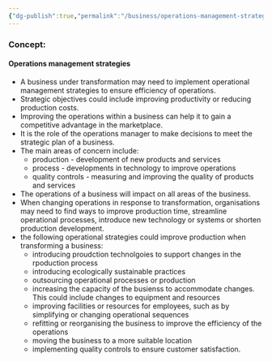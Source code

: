 ```yaml
---
{"dg-publish":true,"permalink":"/business/operations-management-strategies/"}
---
```


### Concept:
#### Operations management strategies
- A business under transformation may need to implement operational management strategies to ensure efficiency of operations.
- Strategic objectives could include improving productivity or reducing production costs.
- Improving the operations within a business can help it to gain a competitive advantage in the marketplace.
- It is the role of the operations manager to make decisions to meet the strategic plan of a business.
- The main areas of concern include:
	- production - development of new products and services
	- process - developments in technology to improve operations
	- quality controls - measuring and improving the quality of products and services
- The operations of a business will impact on all areas of the business.
- When changing operations in response to transformation, organisations may need to find ways to improve production time, streamline operational processes, introduce new technology or systems or shorten production development.
- the following operational strategies could improve production  when transforming a business:
	- introducing proudction technolgoies to support changes in the rpoduction process
	- introducing ecologically sustainable practices
	- outsourcing operational processes or production
	- increasing the capacity of the busienss to accommodate changes. This could include changes to equipment and resources
	- improving facilities or resources for employees, such as by simplifying or changing operational sequences
	- refitting or reorganising the business to improve the efficiency of the operations
	- moving the business to a more suitable location
	- implementing quality controls to ensure customer satisfaction. 